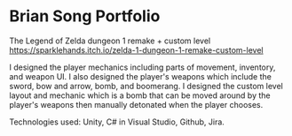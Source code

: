 # Brian Song Portfolio

The Legend of Zelda dungeon 1 remake + custom level
https://sparklehands.itch.io/zelda-1-dungeon-1-remake-custom-level

I designed the player mechanics including parts of movement, inventory, and weapon UI. I also designed the player's weapons which include the sword, bow and arrow, bomb, and boomerang. I designed the custom level layout and mechanic which is a bomb that can be moved around by the player's weapons then manually detonated when the player chooses.

Technologies used: Unity, C# in Visual Studio, Github, Jira.
